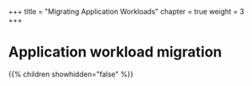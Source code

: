 +++
title = "Migrating Application Workloads"
chapter = true
weight = 3
+++

# Application workload migration

{{% children showhidden="false" %}}